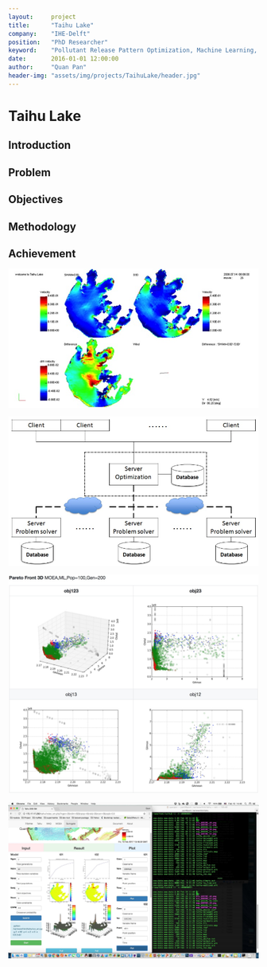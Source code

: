 ```yaml
---
layout:     project
title:      "Taihu Lake"
company:    "IHE-Delft"
position:   "PhD Researcher"
keyword:    "Pollutant Release Pattern Optimization, Machine Learning, Web-DSS"
date:       2016-01-01 12:00:00
author:     "Quan Pan"
header-img: "assets/img/projects/TaihuLake/header.jpg"
---
```


# [](#header-1)Taihu Lake

## Introduction

## Problem

## Objectives

## Methodology

## Achievement


![](/assets/img/projects/TaihuLake/OpenVT.jpg)

![](/assets/img/projects/TaihuLake/architecture.jpg)

![](/assets/img/projects/TaihuLake/optimization.jpg)

![](/assets/img/projects/TaihuLake/DSS.jpg)
